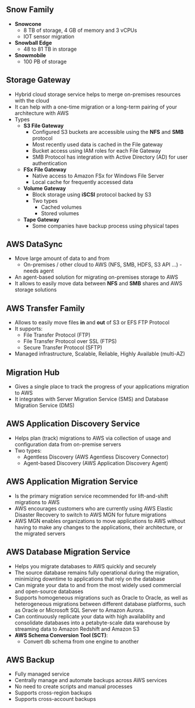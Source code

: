 ## Snow Family

- **Snowcone**
  - 8 TB of storage, 4 GB of memory and 3 vCPUs
  - IOT sensor migration
- **Snowball Edge**
  - 48 to 81 TB in storage
- **Snowmobile**
  - 100 PB of storage

## Storage Gateway

- Hybrid cloud storage service helps to merge on-premises resources with the cloud
- It can help with a one-time migration or a long-term pairing of your architecture with AWS
- Types
  - **S3 File Gateway**
    - Configured S3 buckets are accessible using the **NFS** and **SMB** protocol
    - Most recently used data is cached in the File gateway
    - Bucket access using IAM roles for each File Gateway
    - SMB Protocol has integration with Active Directory (AD) for user authentication
  - **FSx File Gateway**
    - Native access to Amazon FSx for Windows File Server
    - Local cache for frequently accessed data
  - **Volume Gateway**
    - Block storage using **iSCSI** protocol backed by S3
    - Two types
      - Cached volumes
      - Stored volumes
  - **Tape Gateway**
    - Some companies have backup process using physical tapes  

## AWS DataSync

- Move large amount of data to and from
  - On-premises / other cloud to AWS (NFS, SMB, HDFS, S3 API ...) - needs agent
- An agent-based solution for migrating on-premises storage to AWS
- It allows to easily move data between **NFS** and **SMB** shares and AWS storage solutions

## AWS Transfer Family

- Allows to easily move files **in** and **out** of S3 or EFS FTP Protocol
- It supports:
  - File Transfer Protocol (FTP)
  - File Transfer Protocol over SSL (FTPS)
  - Secure Transfer Protocol (SFTP)
- Managed infrastructure, Scalable, Reliable, Highly Available (multi-AZ)

## Migration Hub

- Gives a single place to track the progress of your applications migration to AWS
- It integrates with Server Migration Service (SMS) and Database Migration Service (DMS)

## AWS Application Discovery Service

- Helps plan (track) migrations to AWS via collection of usage and configuration data from on-premise servers
- Two types:
  - Agentless Discovery (AWS Agentless Discovery Connector)
  - Agent-based Discovery (AWS Application Discovery Agent)

## AWS Application Migration Service

- Is the primary migration service recommended for lift-and-shift migrations to AWS
- AWS encourages customers who are currently using AWS Elastic Disaster Recovery to switch to AWS MGN for future migrations
- AWS MGN enables organizations to move applications to AWS without having to make any changes to the applications, their architecture, or the migrated servers

## AWS Database Migration Service

- Helps you migrate databases to AWS quickly and securely
- The source database remains fully operational during the migration, minimizing downtime to applications that rely on the database
- Can migrate your data to and from the most widely used commercial and open-source databases
- Supports homogeneous migrations such as Oracle to Oracle, as well as heterogeneous migrations between different 
  database platforms, such as Oracle or Microsoft SQL Server to  Amazon Aurora.
- Can continuously replicate your data with high availability and consolidate databases into a petabyte-scale data 
  warehouse by streaming data to Amazon Redshift and Amazon S3
- **AWS Schema Conversion Tool (SCT)**:
  - Convert db schema from one engine to another

## AWS Backup

- Fully managed service
- Centrally manage and automate backups across AWS services
- No need to create scripts and manual processes
- Supports cross-region backups
- Supports cross-account backups

